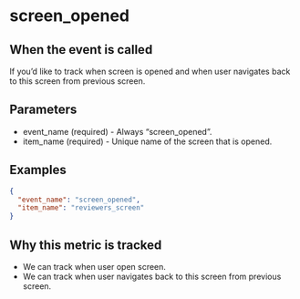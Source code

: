 # screen_opened

## When the event is called

If you’d like to track when screen is opened and when user navigates back to this screen from previous screen.

## Parameters

- event_name (required) - Always “screen_opened”.
- item_name (required) - Unique name of the screen that is opened.

## Examples

```json
{
  "event_name": "screen_opened",
  "item_name": "reviewers_screen"
}
```

## Why this metric is tracked

- We can track when user open screen.
- We can track when user navigates back to this screen from previous screen.
